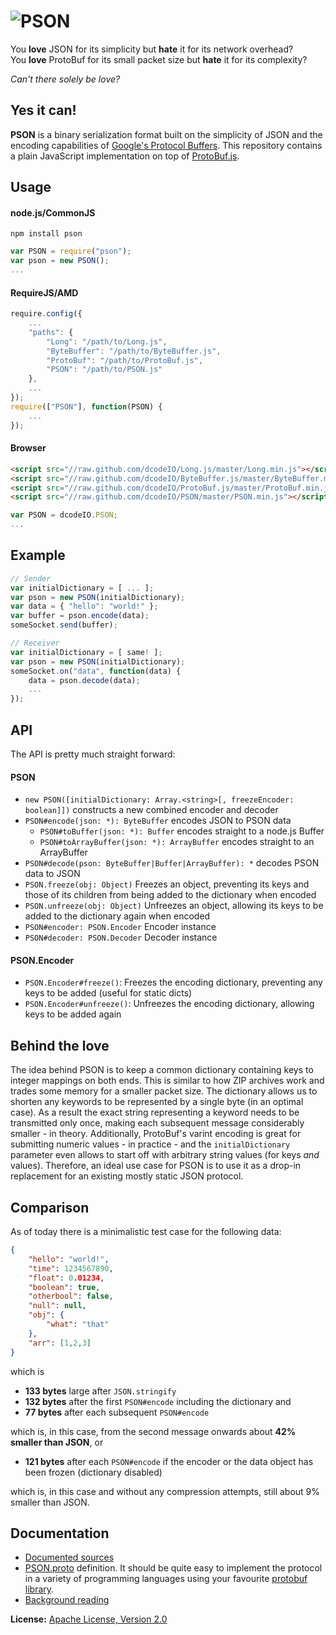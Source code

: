 ![PSON](https://raw.github.com/dcodeIO/PSON/master/PSON.png)
====
You **love** JSON for its simplicity but **hate** it for its network overhead?  
You **love** ProtoBuf for its small packet size but **hate** it for its complexity?

*Can't there solely be love?*

Yes it can!
-----------
**PSON** is a binary serialization format built on the simplicity of JSON and the encoding capabilities of
[Google's Protocol Buffers](https://developers.google.com/protocol-buffers/docs/overview). This repository contains
a plain JavaScript implementation on top of [ProtoBuf.js](https://github.com/dcodeIO/ProtoBuf.js).

Usage
-----

#### node.js/CommonJS

`npm install pson`

```js
var PSON = require("pson");
var pson = new PSON();
...
```

#### RequireJS/AMD

```js
require.config({
    ...
    "paths": {
        "Long": "/path/to/Long.js",
        "ByteBuffer": "/path/to/ByteBuffer.js",
        "ProtoBuf": "/path/to/ProtoBuf.js",
        "PSON": "/path/to/PSON.js"
    },
    ...
});
require(["PSON"], function(PSON) {
    ...
});
```

#### Browser

```html
<script src="//raw.github.com/dcodeIO/Long.js/master/Long.min.js"></script>
<script src="//raw.github.com/dcodeIO/ByteBuffer.js/master/ByteBuffer.min.js"></script>
<script src="//raw.github.com/dcodeIO/ProtoBuf.js/master/ProtoBuf.min.js"></script>
<script src="//raw.github.com/dcodeIO/PSON/master/PSON.min.js"></script>
```

```js
var PSON = dcodeIO.PSON;
...
```

Example
-------
```js
// Sender
var initialDictionary = [ ... ];
var pson = new PSON(initialDictionary);
var data = { "hello": "world!" };
var buffer = pson.encode(data);
someSocket.send(buffer);
```

```js
// Receiver
var initialDictionary = [ same! ];
var pson = new PSON(initialDictionary);
someSocket.on("data", function(data) {
    data = pson.decode(data);
    ...
});
```

API
---
The API is pretty much straight forward:

#### PSON
* `new PSON([initialDictionary: Array.<string>[, freezeEncoder: boolean]])` constructs a new combined encoder and decoder
* `PSON#encode(json: *): ByteBuffer` encodes JSON to PSON data
  * `PSON#toBuffer(json: *): Buffer` encodes straight to a node.js Buffer
  * `PSON#toArrayBuffer(json: *): ArrayBuffer` encodes straight to an ArrayBuffer
* `PSON#decode(pson: ByteBuffer|Buffer|ArrayBuffer): *` decodes PSON data to JSON
* `PSON.freeze(obj: Object)` Freezes an object, preventing its keys and those of its children from being added to the
  dictionary when encoded
* `PSON.unfreeze(obj: Object)` Unfreezes an object, allowing its keys to be added to the dictionary again when encoded
* `PSON#encoder: PSON.Encoder` Encoder instance
* `PSON#decoder: PSON.Decoder` Decoder instance

#### PSON.Encoder
* `PSON.Encoder#freeze()`: Freezes the encoding dictionary, preventing any keys to be added (useful for static dicts)
* `PSON.Encoder#unfreeze()`: Unfreezes the encoding dictionary, allowing keys to be added again

Behind the love
---------------
The idea behind PSON is to keep a common dictionary containing keys to integer mappings on both ends. This is similar to
how ZIP archives work and trades some memory for a smaller packet size. The dictionary allows us to shorten any keywords
to be represented by a single byte (in an optimal case). As a result the exact string representing a keyword needs to be
transmitted only once, making each subsequent message considerably smaller - in theory. Additionally, ProtoBuf's varint
encoding is great for submitting numeric values - in practice - and the `initialDictionary` parameter even allows to
start off with arbitrary string values (for keys _and_ values). Therefore, an ideal use case for PSON is to use it as
a drop-in replacement for an existing mostly static JSON protocol.

Comparison
----------
As of today there is a minimalistic test case for the following data:

```json
{
    "hello": "world!",
    "time": 1234567890,
    "float": 0.01234,
    "boolean": true,
    "otherbool": false,
    "null": null,
    "obj": {
        "what": "that"
    },
    "arr": [1,2,3]
}
```

which is

* **133 bytes** large after `JSON.stringify`
* **132 bytes** after the first `PSON#encode` including the dictionary and
* **77 bytes** after each subsequent `PSON#encode`

which is, in this case, from the second message onwards about **42% smaller than JSON**, or

* **121 bytes** after each `PSON#encode` if the encoder or the data object has been frozen (dictionary disabled)
  
which is, in this case and without any compression attempts, still about 9% smaller than JSON.

Documentation
-------------
* [Documented sources](https://github.com/dcodeIO/PSON/tree/master/src)
* [PSON.proto](https://github.com/dcodeIO/PSON/blob/master/src/PSON.proto) definition. It should
  be quite easy to implement the protocol in a variety of programming languages using your favourite
  [protobuf library](http://code.google.com/p/protobuf/wiki/ThirdPartyAddOns).
* [Background reading](https://github.com/dcodeIO/ProtoBuf.js/wiki/ProtoBuf.js-vs-JSON)

**License:** [Apache License, Version 2.0](http://opensource.org/licenses/Apache-2.0)

